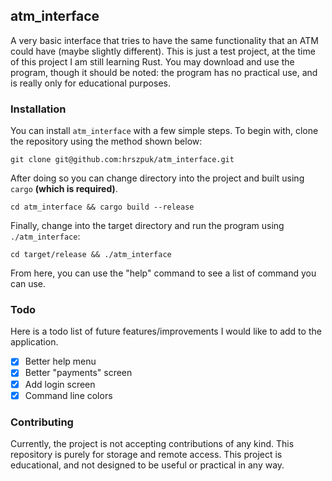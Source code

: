 ## atm_interface
A very basic interface that tries to have the same functionality that an ATM could have (maybe slightly different).
This is just a test project, at the time of this project I am still learning Rust. You may download and use the program, though it should be noted: the program has no practical use, and is really only for educational purposes.

### Installation
You can install `atm_interface` with a few simple steps.
To begin with, clone the repository using the method shown below:
``` 
git clone git@github.com:hrszpuk/atm_interface.git
```
After doing so you can change directory into the project and built using `cargo` **(which is required)**.
``` 
cd atm_interface && cargo build --release
```
Finally, change into the target directory and run the program using `./atm_interface`:
``` 
cd target/release && ./atm_interface
```
From here, you can use the "help" command to see a list of command you can use.

### Todo
Here is a todo list of future features/improvements I would like to add to the application.
- [x] Better help menu
- [x] Better "payments" screen
- [x] Add login screen
- [x] Command line colors

### Contributing
Currently, the project is not accepting contributions of any kind.
This repository is purely for storage and remote access.
This project is educational, and not designed to be useful or practical in any way.
